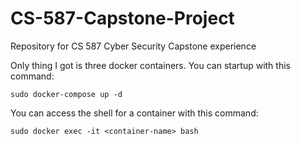 # CS-587-Capstone-Project
Repository for CS 587 Cyber Security Capstone experience

Only thing I got is three docker containers. You can startup with this command:

```
sudo docker-compose up -d
```

You can access the shell for a container with this command:

```
sudo docker exec -it <container-name> bash
```
